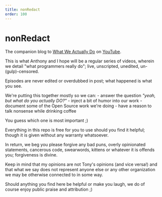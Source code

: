 ```yaml
---
title: nonRedact
order: 100
---
```


# nonRedact

The companion blog to [What We Actually Do](https://www.youtube.com/playlist?list=PLHY_xC1JcrRsHnYPONdQrDhNJ9E2OTDVa)
	on [YouTube](https://www.youtube.com/channel/UCT9MXuceCBZ4xZnIJLywstQ).

This is what Anthony and I hope will be a regular series of videos,
	wherein we detail "what programmers really do";
	live, unscripted, unedited, un-(gulp)-censored.

Episodes are never edited or overdubbed in post;
	what happened is what you see.

We're putting this together mostly so we can:
	- answer the question *"yeah, but what do you actually DO?"*
	- inject a bit of humor into our work
	- document some of the Open Source work we're doing
	- have a reason to talk nonsense while drinking coffee

You guess which one is most important ;)

Everything in this repo is free for you to use should you find it helpful;
	though it is given without any warranty whatsoever.

In return, we beg you please forgive any bad puns, overly opinionated statements,
	cancerous code, swearwords, kittens or whatever it is offends you;
	forgiveness is divine.

Keep in mind that my opinions are not Tony's opinions (and vice versa!)
	and that what we say does not represent anyone else
	or any other organization we may be otherwise connected to in some way.

Should anything you find here be helpful or make you laugh,
	we do of course enjoy public praise and attribution ;)
